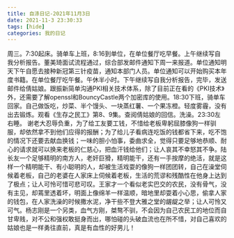 ```yaml
---
title: 自涤日记-2021年11月3日
date: 2021-11-3 23:30:33
tags: [hide]
categories: 我的日记
---
```

周三。7:30起床。骑单车上班，8:16到单位，在单位餐厅吃早餐。上午继续写自我分析报告。董美琦面试流程通过，综合部发邮件通知下周一来报道。单位通知明天下午自愿去接种新冠第三针疫苗，通知本部门人员。单位通知可以开始购买本年度书籍。在单位餐厅吃午餐。午休半小时。下午继续写自我分析报告，完毕，发送邮件给倩姑娘。跟振新简单沟通PKI相关技术体系，除了目前正在看的《PKI技术》外，还需要了解openssl和BouncyCastle两个加密库的使用。18:30下班，骑单车回家。自己做饭吃，炒菜、半个馒头、一块蒸红薯、一个果冻橙。轻度雾霾，没有出去锻炼。观看《生存之民工》第8、9集。查阅倩姑娘的回信。洗澡。23:30左右睡。
谢老大忍辱负重，为了给工友要工钱，不惜给老板卑躬屈膝像狗一样驯服，却依然拿不到他们应得的报酬；为了给儿子看病连吃饭的钱都省下来，吃不饱的情况下还要去献血换钱；一味的胆小怕事，委曲求全，觉得只要足够地恭顺、耐心的请求就可以换来老板的仁慈心，把血汗钱给他们；让人哀其不幸怒其不争。陆长友一个足够精明的南方人，老奸巨猾，精明能干，还有一手按摩的绝活，就是这样一个精明能干、有小聪明的人，却被生活戏耍的像狗一样团团转，自己在澡堂伺候着老板，自己的老婆在人家床上伺候着老板，生活的荒谬和残酷性在他身上达到了极点；让人可怜可惜可悲可叹。王家才一个看似老实巴交的农民，没有骨气，没有主见，却蔫里透着坏，明面上像绵羊一样温顺，暗地里却耍着小心思，偷拿人家的钱包，在人家洗澡的时候撒水泥，净干些不登大雅之堂的龌龊之举；让人可怜又可气。杨志刚是一个另类，血气方刚，桀骜不驯，不会因为自己农民工的地位而自甘卑贱，对不公和强权敢挺身而出，哪怕碰的头破血流也在所不惜，对自己喜欢的姑娘也是一样勇往直前，真是有血性的好男儿！